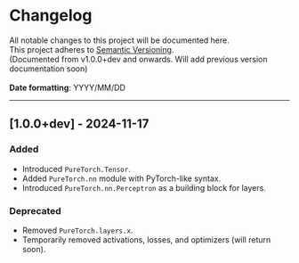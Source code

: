 # Changelog

All notable changes to this project will be documented here.\
This project adheres to [Semantic Versioning](https://semver.org/).\
(Documented from v1.0.0+dev and onwards. Will add previous version documentation soon)
<br></br>
**Date formatting**: YYYY/MM/DD

---

## [1.0.0+dev] - 2024-11-17
### Added
- Introduced `PureTorch.Tensor`.
- Added `PureTorch.nn` module with PyTorch-like syntax.
- Introduced `PureTorch.nn.Perceptron` as a building block for layers.

### Deprecated
- Removed `PureTorch.layers.x`.
- Temporarily removed activations, losses, and optimizers (will return soon).
